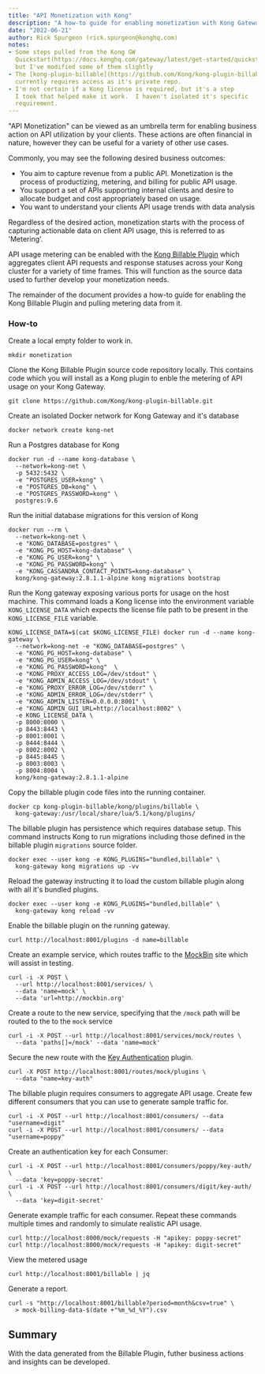 ```yaml
---
title: "API Monetization with Kong"
description: "A how-to guide for enabling monetization with Kong Gateway"
date: "2022-06-21"
author: Rick Spurgeon (rick.spurgeon@konghq.com)
notes:
- Some steps pulled from the Kong GW 
  Quickstart(https://docs.konghq.com/gateway/latest/get-started/quickstart/)
  but I've modified some of them slightly 
- The [kong-plugin-billable](https://github.com/Kong/kong-plugin-billable) 
  currently requires access as it's private repo.
- I'm not certain if a Kong license is required, but it's a step 
  I took that helped make it work.  I haven't isolated it's specific 
  requirement.
---
```


"API Monetization" can be viewed as an umbrella term for enabling business 
action on API utilization by your clients. These actions are often financial 
in nature, however they can be useful for a variety of other use cases. 

Commonly, you may see the following desired business outcomes:

* You aim to capture revenue from a public API. Monetization is the process of 
productizing, metering, and billing for public API usage. 
* You support a set of APIs supporting internal clients and desire to allocate 
budget and cost appropriately based on usage.
* You want to understand your clients API usage trends with data analysis 

Regardless of the desired action, monetization starts with the process of 
capturing actionable data on client API usage, this is referred to as 
'Metering'. 

API usage metering can be enabled with the 
[Kong Billable Plugin](https://github.com/Kong/kong-plugin-billable) which 
aggregates client API requests and response statuses across your Kong
cluster for a variety of time frames. This will function as the source data
used to further develop your monetization needs. 

The remainder of the document provides a how-to guide for enabling the 
Kong Billable Plugin and pulling metering data from it.

### How-to

Create a local empty folder to work in.
```
mkdir monetization
```

Clone the Kong Billable Plugin source code repository locally. This contains 
code which you will install as a Kong plugin to enble the metering of 
API usage on your Kong Gateway.
```
git clone https://github.com/Kong/kong-plugin-billable.git
```

Create an isolated Docker network for Kong Gateway and it's database
```
docker network create kong-net
```

Run a Postgres database for Kong 
```
docker run -d --name kong-database \
  --network=kong-net \
  -p 5432:5432 \
  -e "POSTGRES_USER=kong" \
  -e "POSTGRES_DB=kong" \
  -e "POSTGRES_PASSWORD=kong" \
  postgres:9.6
``` 

Run the initial database migrations for this version of Kong 
```
docker run --rm \
  --network=kong-net \
  -e "KONG_DATABASE=postgres" \
  -e "KONG_PG_HOST=kong-database" \
  -e "KONG_PG_USER=kong" \
  -e "KONG_PG_PASSWORD=kong" \
  -e "KONG_CASSANDRA_CONTACT_POINTS=kong-database" \
  kong/kong-gateway:2.8.1.1-alpine kong migrations bootstrap
```

Run the Kong gateway exposing various ports for usage on the host machine. 
This command loads a Kong license into the environment variable 
`KONG_LICENSE_DATA` which expects the license file path to be present in the 
`KONG_LICENSE_FILE` variable. 
```
KONG_LICENSE_DATA=$(cat $KONG_LICENSE_FILE) docker run -d --name kong-gateway \
  --network=kong-net -e "KONG_DATABASE=postgres" \
  -e "KONG_PG_HOST=kong-database" \
  -e "KONG_PG_USER=kong" \
  -e "KONG_PG_PASSWORD=kong"  \
  -e "KONG_PROXY_ACCESS_LOG=/dev/stdout" \
  -e "KONG_ADMIN_ACCESS_LOG=/dev/stdout" \
  -e "KONG_PROXY_ERROR_LOG=/dev/stderr" \
  -e "KONG_ADMIN_ERROR_LOG=/dev/stderr" \
  -e "KONG_ADMIN_LISTEN=0.0.0.0:8001" \
  -e "KONG_ADMIN_GUI_URL=http://localhost:8002" \
  -e KONG_LICENSE_DATA \
  -p 8000:8000 \
  -p 8443:8443 \
  -p 8001:8001 \
  -p 8444:8444 \
  -p 8002:8002 \
  -p 8445:8445 \
  -p 8003:8003 \
  -p 8004:8004 \
  kong/kong-gateway:2.8.1.1-alpine
```

Copy the billable plugin code files into the running container.
```
docker cp kong-plugin-billable/kong/plugins/billable \
  kong-gateway:/usr/local/share/lua/5.1/kong/plugins/
```

The billable plugin has persistence which requires database setup. This 
command instructs Kong to run migrations including those defined in the 
billable plugin `migrations` source folder.
```
docker exec --user kong -e KONG_PLUGINS="bundled,billable" \
  kong-gateway kong migrations up -vv
```

Reload the gateway instructing it to load the custom billable plugin along 
with all it's bundled plugins.
```
docker exec --user kong -e KONG_PLUGINS="bundled,billable" \
  kong-gateway kong reload -vv
```

Enable the billable plugin on the running gateway.
```
curl http://localhost:8001/plugins -d name=billable
```

Create an example service, which routes traffic to the 
[MockBin](https://mockbin.org/) site which will assist in testing. 
```
curl -i -X POST \
  --url http://localhost:8001/services/ \
  --data 'name=mock' \
  --data 'url=http://mockbin.org'
```

Create a route to the new service, specifying that the `/mock` path will 
be routed to the to the `mock` service
```
curl -i -X POST --url http://localhost:8001/services/mock/routes \
  --data 'paths[]=/mock' --data 'name=mock'
```

Secure the new route with the 
[Key Authentication](https://docs.konghq.com/hub/kong-inc/key-auth/) plugin.
```
curl -X POST http://localhost:8001/routes/mock/plugins \
  --data "name=key-auth"
```

The billable plugin requires consumers to aggregate API usage. Create few 
different consumers that you can use to generate sample traffic for.
```
curl -i -X POST --url http://localhost:8001/consumers/ --data "username=digit" 
curl -i -X POST --url http://localhost:8001/consumers/ --data "username=poppy" 
```

Create an authentication key for each Consumer:
```
curl -i -X POST --url http://localhost:8001/consumers/poppy/key-auth/ \ 
  --data 'key=poppy-secret'
curl -i -X POST --url http://localhost:8001/consumers/digit/key-auth/ \
  --data 'key=digit-secret'
```

Generate example traffic for each consumer. Repeat these commands multiple 
times and randomly to simulate realistic API usage.
```
curl http://localhost:8000/mock/requests -H "apikey: poppy-secret"
curl http://localhost:8000/mock/requests -H "apikey: digit-secret"
```

View the metered usage 
```
curl http://localhost:8001/billable | jq
```

Generate a report.
```
curl -s "http://localhost:8001/billable?period=month&csv=true" \
  > mock-billing-data-$(date +"%m_%d_%Y").csv
```

## Summary

With the data generated from the Billable Plugin, futher business actions 
and insights can be developed. 



